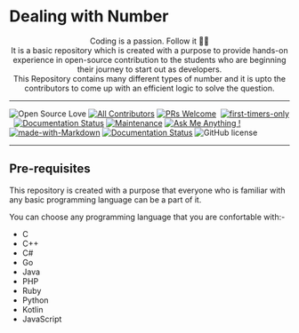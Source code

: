 # Dealing with Number

<p align="center">
  Coding is a passion. Follow it 💯💯
  <br />
    It is a basic repository which is created with a purpose to provide hands-on experience in open-source contribution to the students who are beginning their journey to start out as developers. <br> 
    This Repository contains many different types of number and it is upto the contributors to come up with an efficient logic to solve the question. 
</p>

---

![Open Source Love](https://badges.frapsoft.com/os/v1/open-source.svg?v=102)
[![All Contributors](https://img.shields.io/badge/all_contributors-4-orange.svg?style=flat-square)](#contributors-)
[![PRs Welcome](https://img.shields.io/badge/PRs-welcome-brightgreen.svg?style=flat-square)](https://github.com/Developer-Circle/Gravity-of-Numbers)&nbsp;
[![first-timers-only](https://img.shields.io/badge/first--timers--only-friendly-blue.svg?style=flat-square)](https://github.com/Developer-Circle/Gravity-of-Numbers/)&nbsp;
[![Documentation Status](https://readthedocs.org/projects/ansicolortags/badge/?version=latest)](https://github.com/Developer-Circle/Gravity-of-Numbers/README.md)&nbsp;[![Maintenance](https://img.shields.io/badge/Maintained%3F-yes-green.svg)](https://GitHub.com/Developer-Circle/Gravity-of-Numbers/commit-activity) [![Ask Me Anything !](https://img.shields.io/badge/Ask%20me-anything-1abc9c.svg)](http://madhavbahl.tech/contact/) [![made-with-Markdown](https://img.shields.io/badge/Made%20with-Markdown-1f425f.svg)](http://commonmark.org) [![Documentation Status](https://readthedocs.org/projects/ansicolortags/badge/?version=latest)](http://ansicolortags.readthedocs.io/?badge=latest) ![GitHub license](https://img.shields.io/github/license/Developer-Circle/Gravity-of-Numbers.svg)

---

## Pre-requisites

This repository is created with a purpose that everyone who is familiar with any basic programming language can be a part of it.

You can choose any programming language that you are confortable with:-

- C
- C++
- C#
- Go
- Java
- PHP
- Ruby
- Python
- Kotlin
- JavaScript

